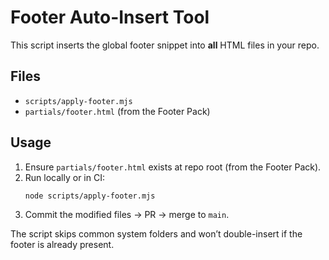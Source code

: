 # Footer Auto-Insert Tool

This script inserts the global footer snippet into **all** HTML files in your repo.

## Files
- `scripts/apply-footer.mjs`
- `partials/footer.html` (from the Footer Pack)

## Usage
1. Ensure `partials/footer.html` exists at repo root (from the Footer Pack).
2. Run locally or in CI:
   ```bash
   node scripts/apply-footer.mjs
   ```
3. Commit the modified files → PR → merge to `main`.

The script skips common system folders and won’t double-insert if the footer is already present.

